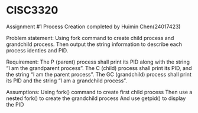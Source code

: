 # CISC3320
Assignment #1 Process Creation completed by Huimin Chen(24017423)

Problem statement:
Using fork command to create child process and grandchild process. 
Then output the string information to describe each process identies and PID.

Requirement:
The P (parent) process shall print its PID along with the string 
“I am the grandparent process”.
The C (child) process shall print its PID, and the string 
“I am the parent process”. 
The GC (grandchild) process shall print its PID and the string 
“I am a grandchild process”.

Assumptions:
Using fork() command to create first child process
Then use a nested fork() to create the grandchild process
And use getpid() to display the PID
